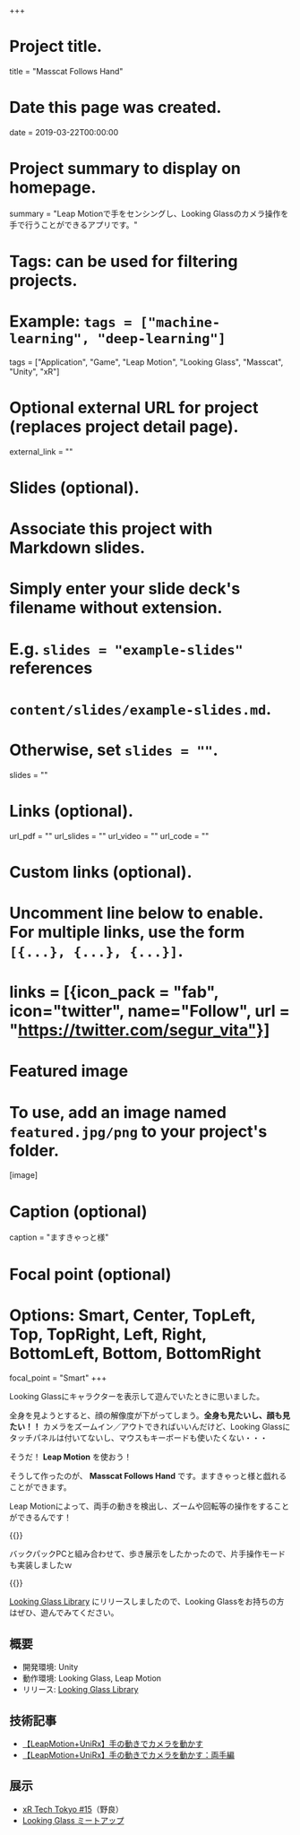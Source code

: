 +++
# Project title.
title = "Masscat Follows Hand"

# Date this page was created.
date = 2019-03-22T00:00:00

# Project summary to display on homepage.
summary = "Leap Motionで手をセンシングし、Looking Glassのカメラ操作を手で行うことができるアプリです。"

# Tags: can be used for filtering projects.
# Example: `tags = ["machine-learning", "deep-learning"]`
tags = ["Application", "Game", "Leap Motion", "Looking Glass", "Masscat", "Unity", "xR"]

# Optional external URL for project (replaces project detail page).
external_link = ""

# Slides (optional).
#   Associate this project with Markdown slides.
#   Simply enter your slide deck's filename without extension.
#   E.g. `slides = "example-slides"` references 
#   `content/slides/example-slides.md`.
#   Otherwise, set `slides = ""`.
slides = ""

# Links (optional).
url_pdf = ""
url_slides = ""
url_video = ""
url_code = ""

# Custom links (optional).
#   Uncomment line below to enable. For multiple links, use the form `[{...}, {...}, {...}]`.
# links = [{icon_pack = "fab", icon="twitter", name="Follow", url = "https://twitter.com/segur_vita"}]

# Featured image
# To use, add an image named `featured.jpg/png` to your project's folder. 
[image]
  # Caption (optional)
  caption = "ますきゃっと様"

  # Focal point (optional)
  # Options: Smart, Center, TopLeft, Top, TopRight, Left, Right, BottomLeft, Bottom, BottomRight
  focal_point = "Smart"
+++



Looking Glassにキャラクターを表示して遊んでいたときに思いました。

全身を見ようとすると、顔の解像度が下がってしまう。**全身も見たいし、顔も見たい！！**
カメラをズームイン／アウトできればいいんだけど、Looking Glassにタッチパネルは付いてないし、マウスもキーボードも使いたくない・・・

そうだ！ **Leap Motion** を使おう！

そうして作ったのが、 **Masscat Follows Hand** です。ますきゃっと様と戯れることができます。

Leap Motionによって、両手の動きを検出し、ズームや回転等の操作をすることができるんです！

{{<twitter user="segur_vita" id="1109754332092624896" >}}

バックパックPCと組み合わせて、歩き展示をしたかったので、片手操作モードも実装しましたｗ

{{<twitter user="segur_vita" id="1108794958318702592" >}}

[Looking Glass Library](https://madewith.lookingglassfactory.com/app/128/) にリリースしましたので、Looking Glassをお持ちの方はぜひ、遊んでみてください。


## 概要

- 開発環境: Unity
- 動作環境: Looking Glass, Leap Motion
- リリース: [Looking Glass Library](https://madewith.lookingglassfactory.com/app/128/)




## 技術記事

- [【LeapMotion+UniRx】手の動きでカメラを動かす](https://qiita.com/segur/items/13d22727c913f8159990)
- [【LeapMotion+UniRx】手の動きでカメラを動かす：両手編](https://qiita.com/segur/items/4d9947db66d70def9762)



## 展示

- [xR Tech Tokyo #15](https://vrtokyo.connpass.com/event/121561/)（野良）
- [Looking Glass ミートアップ](https://connpass.com/event/124916/)



